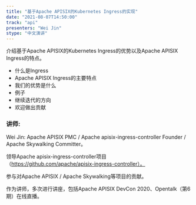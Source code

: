 ```yaml
---
title: "基于Apache APISIX的Kubernetes Ingress的实现"
date: "2021-08-07T14:50:00" 
track: "api"
presenters: "Wei Jin"
stype: "中文演讲"
---
```

介绍基于Apache APISIX的Kubernetes Ingress的优势以及Apache APISIX Ingress的特点。
 * 什么是Ingress
 * Apache APISIX Ingress的主要特点
 * 我们的优势是什么 
 * 例子
 * 继续迭代的方向
 * 欢迎做出贡献
 ### 讲师: 
 Wei Jin:  Apache APISIX PMC / Apache apisix-ingress-controller Founder / Apache Skywalking Committer。

领导Apache apisix-ingress-controller项目（https://github.com/apache/apisix-ingress-controller）。

参与对Apache APISIX / Apache Skywalking等项目的贡献。

作为讲师，多次进行讲座，包括Apache APISIX DevCon 2020、Opentalk（第6期）在线直播。